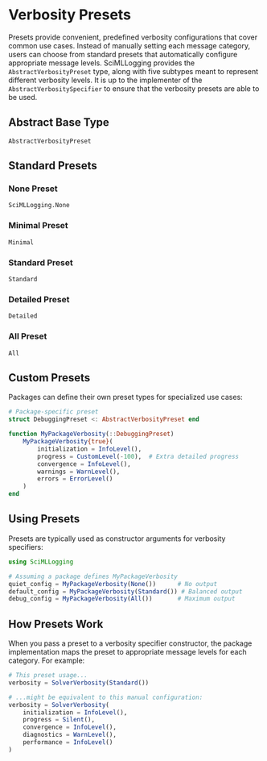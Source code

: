 # Verbosity Presets

Presets provide convenient, predefined verbosity configurations that cover common use cases. Instead of manually setting each message category, users can choose from standard presets that automatically configure appropriate message levels. SciMLLogging provides the `AbstractVerbosityPreset` type, along with five subtypes meant to represent different verbosity levels. It is up to the implementer of the `AbstractVerbositySpecifier` to ensure that the verbosity presets are able to be used.  

## Abstract Base Type

```@docs
AbstractVerbosityPreset
```

## Standard Presets

### None Preset
```@docs
SciMLLogging.None
```
### Minimal Preset
```@docs
Minimal
```
### Standard Preset
```@docs
Standard
```
### Detailed Preset
```@docs
Detailed
```
### All Preset
```@docs
All
```
## Custom Presets

Packages can define their own preset types for specialized use cases:

```julia
# Package-specific preset
struct DebuggingPreset <: AbstractVerbosityPreset end

function MyPackageVerbosity(::DebuggingPreset)
    MyPackageVerbosity{true}(
        initialization = InfoLevel(),
        progress = CustomLevel(-100),  # Extra detailed progress
        convergence = InfoLevel(),
        warnings = WarnLevel(),
        errors = ErrorLevel()
    )
end
```

## Using Presets

Presets are typically used as constructor arguments for verbosity specifiers:

```julia
using SciMLLogging

# Assuming a package defines MyPackageVerbosity
quiet_config = MyPackageVerbosity(None())      # No output
default_config = MyPackageVerbosity(Standard()) # Balanced output
debug_config = MyPackageVerbosity(All())       # Maximum output
```

## How Presets Work

When you pass a preset to a verbosity specifier constructor, the package implementation maps the preset to appropriate message levels for each category. For example:

```julia
# This preset usage...
verbosity = SolverVerbosity(Standard())

# ...might be equivalent to this manual configuration:
verbosity = SolverVerbosity(
    initialization = InfoLevel(),
    progress = Silent(),
    convergence = InfoLevel(),
    diagnostics = WarnLevel(),
    performance = InfoLevel()
)
```

